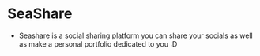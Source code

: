 # SeaShare
- Seashare is a social sharing platform you can share your socials as well as make a personal portfolio dedicated to you :D
